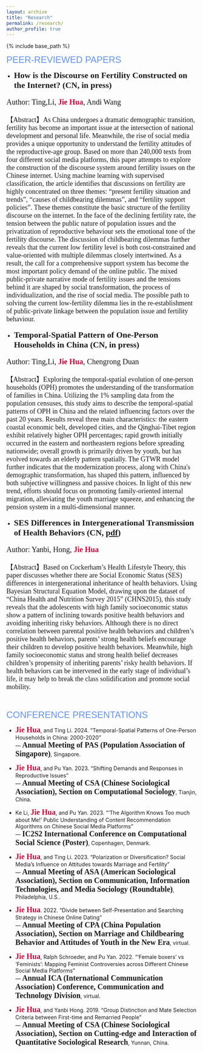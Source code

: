 ```yaml
---
layout: archive
title: "Research"
permalink: /research/
author_profile: true
---
```


{% include base_path %}

<span style="font-family: Aptos, sans-serif; font-size: 24px; color: #6495ED;">PEER-REVIEWED PAPERS</span>


<!--3rd -->
<ul style="list-style-type: disc; padding-left: 20px;">
  <li><span style="font-family: Calibri; font-size: 22px; font-weight: bold;">How is the Discourse on Fertility Constructed on the Internet? (CN, in press)</span></li>
</ul>
<p style="font-family: Calibri; font-size: 20px;">Author: Ting,Li, <b style="color: #C70039;">Jie Hua</b>, Andi Wang</p>

<p style="font-family: 'Times New Roman'; font-size: 18px;">
【Abstract】As China undergoes a dramatic demographic transition, fertility has become an important issue at the intersection of national development and personal life. Meanwhile, the rise of social media provides a unique opportunity to understand the fertility attitudes of the reproductive-age group. Based on more than 240,000 texts from four different social media platforms, this paper attempts to explore the construction of the discourse system around fertility issues on the Chinese internet. Using machine learning with supervised classification, the article identifies that discussions on fertility are highly concentrated on three themes: “present fertility situation and trends”, “causes of childbearing dilemmas”, and “fertility support policies”. These themes constitute the basic structure of the fertility discourse on the internet. In the face of the declining fertility rate, the tension between the public nature of population issues and the privatization of reproductive behaviour sets the emotional tone of the fertility discourse. The discussion of childbearing dilemmas further reveals that the current low fertility level is both cost-constrained and value-oriented with multiple dilemmas closely intertwined. As a result, the call for a comprehensive support system has become the most important policy demand of the online public. The mixed public-private narrative mode of fertility issues and the tensions behind it are shaped by social transformation, the process of individualization, and the rise of social media. The possible path to solving the current low-fertility dilemma lies in the re-establishment of public-private linkage between the population issue and fertility behaviour.
</p>


<!--2nd -->
<ul style="list-style-type: disc; padding-left: 20px;">
  <li><span style="font-family: Calibri; font-size: 22px; font-weight: bold;">Temporal-Spatial Pattern of One-Person Households in China (CN, in press)</span></li>
</ul>
<p style="font-family: Calibri; font-size: 20px;">Author: Ting,Li, <b style="color: #C70039;">Jie Hua</b>, Chengrong Duan</p>

<p style="font-family: 'Times New Roman'; font-size: 18px;">
【Abstract】Exploring the temporal-spatial evolution of one-person households (OPH) promotes the understanding of the transformation of families in China. Utilizing the 1% sampling data from the population censuses, this study aims to describe the temporal-spatial patterns of OPH in China and the related influencing factors over the past 20 years. Results reveal three main characteristics: the eastern coastal economic belt, developed cities, and the Qinghai-Tibet region exhibit relatively higher OPH percentages; rapid growth initially occurred in the eastern and northeastern regions before spreading nationwide; overall growth is primarily driven by youth, but has evolved towards an elderly pattern spatially. The GTWR model further indicates that the modernization process, along with China's demographic transformation, has shaped this pattern, influenced by both subjective willingness and passive choices. In light of this new trend, efforts should focus on promoting family-oriented internal migration, alleviating the youth marriage squeeze, and enhancing the pension system in a multi-dimensional manner.
</p>


<!--1st -->
<ul style="list-style-type: disc; padding-left: 20px;">
  <li><span style="font-family: Calibri; font-size: 22px; font-weight: bold;">SES Differences in Intergenerational Transmission of Health Behaviors (CN, <a href="https://github.com/jiehua-css/jiehua-css.github.io/raw/master/assets/%E5%81%A5%E5%BA%B7%E8%A1%8C%E4%B8%BA%E4%BB%A3%E9%99%85%E4%BC%A0%E9%80%92%E6%A8%A1%E5%BC%8F%E7%9A%84%E7%A4%BE%E4%BC%9A...CHNS2015%E7%9A%84%E5%AE%9E%E8%AF%81%E7%A0%94%E7%A9%B6_%E6%B4%AA%E5%B2%A9%E7%92%A7.pdf" target="_blank">pdf</a>)</span></li>
</ul>
<p style="font-family: Calibri; font-size: 20px;">Author: Yanbi, Hong, <b style="color: #C70039;">Jie Hua</b></p>

<p style="font-family: 'Times New Roman'; font-size: 18px;">
【Abstract】Based on Cockerham’s Health Lifestyle Theory, this paper discusses whether there are Social Economic Status (SES) differences in intergenerational inheritance of health behaviors. Using Bayesian Structural Equation Model, drawing upon the dataset of “China Health and Nutrition Survey 2015” (CHNS2015), this study reveals that the adolescents with high family socioeconomic status show a pattern of inclining towards positive health behaviors and avoiding inheriting risky behaviors. Although there is no direct correlation between parental positive health behaviors and children’s positive health behaviors, parents’ strong health beliefs encourage their children to develop positive health behaviors. Meanwhile, high family socioeconomic status and strong health belief decreases children’s propensity of inheriting parents’ risky health behaviors. If health behaviors can be intervened in the early stage of individual’s life, it may help to break the class solidification and promote social mobility.
</p>

<br>

<span style="font-family: Aptos, sans-serif; font-size: 24px; color: #6495ED;">CONFERENCE PRESENTATIONS</span>


- <b style="color: #C70039; font-family: Calibri; font-size: 20px;">Jie Hua</b>, and Ting Li. 2024. “Temporal-Spatial Patterns of One-Person Households in China: 2000-2020”  
— <b style="font-family: Calibri; font-size: 20px;">Annual Meeting of PAS (Population Association of Singapore)</b>, Singapore.

- <b style="color: #C70039; font-family: Calibri; font-size: 20px;">Jie Hua</b>, and Pu Yan. 2023. “Shifting Demands and Responses in Reproductive Issues”  
— <b style="font-family: Calibri; font-size: 20px;">Annual Meeting of CSA (Chinese Sociological Association), Section on Computational Sociology</b>, Tianjin, China.

- Ke Li, <b style="color: #C70039; font-family: Calibri; font-size: 20px;">Jie Hua</b>, and Pu Yan. 2023. “‘The Algorithm Knows Too much about Me!’ Public Understanding of Content Recommendation Algorithms on Chinese Social Media Platforms”  
— <b style="font-family: Calibri; font-size: 20px;">IC2S2 International Conference on Computational Social Science (Poster)</b>, Copenhagen, Denmark.

- <b style="color: #C70039; font-family: Calibri; font-size: 20px;">Jie Hua</b>, and Ting Li. 2023. “Polarization or Diversification? Social Media’s Influence on Attitudes towards Marriage and Fertility”  
— <b style="font-family: Calibri; font-size: 20px;">Annual Meeting of ASA (American Sociological Association), Section on Communication, Information Technologies, and Media Sociology (Roundtable)</b>, Philadelphia, U.S..

- <b style="color: #C70039; font-family: Calibri; font-size: 20px;">Jie Hua</b>. 2022. “Divide between Self-Presentation and Searching Strategy in Chinese Online Dating”  
— <b style="font-family: Calibri; font-size: 20px;">Annual Meeting of CPA (China Population Association), Section on Marriage and Childbearing Behavior and Attitudes of Youth in the New Era</b>, virtual.

- <b style="color: #C70039; font-family: Calibri; font-size: 20px;">Jie Hua</b>, Ralph Schroeder, and Pu Yan. 2022. “‘Female boxers’ vs ‘Feminists’: Mapping Feminist Controversies across Different Chinese Social Media Platforms”  
— <b style="font-family: Calibri; font-size: 20px;">Annual ICA (International Communication Association) Conference, Communication and Technology Division</b>, virtual.

- <b style="color: #C70039; font-family: Calibri; font-size: 20px;">Jie Hua</b>, and Yanbi Hong. 2019. “Group Distinction and Mate Selection Criteria between First-time and Remarried People”  
— <b style="font-family: Calibri; font-size: 20px;"> Annual Meeting of CSA (Chinese Sociological Association), Section on Cutting-edge and Interaction of Quantitative Sociological Research</b>, Yunnan, China.

